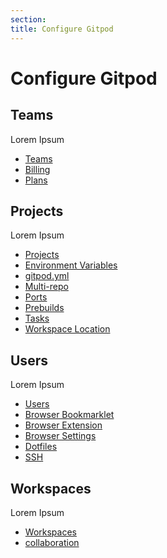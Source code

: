 ```yaml
---
section:
title: Configure Gitpod
---
```


<script context="module">
  export const prerender = true;
</script>

# Configure Gitpod

<!-- With Gitpod, you can open any repository by prefixing its URL with `gitpod.io/#` - no configuration necessary. This is great to review code or quickly browse an open source project in a familiar environment where your favourite keyboard shortcuts are available.

To get the most out of Gitpod though, you can create a [`.gitpod.yml`](/docs/references/gitpod-yml) configuration file at the root of your project to provide Gitpod with instructions on how to build and prepare the developer environment specifically for a project.

The chapters in this section provide details on what you can configure. -->

## Teams

Lorem Ipsum

- [Teams](/docs/configure/teams)
- [Billing](/docs/support/billing/team-billing)
- [Plans](/docs/support/billing/team-billing)

## Projects

Lorem Ipsum

- [Projects](/docs/configure/projects)
- [Environment Variables](/docs/configure/projects/environment-variables)
- [gitpod.yml](/docs/references/gitpod-yml)
- [Multi-repo](/docs/configure/projects/multi-repo)
- [Ports](/docs/configure/projects/ports)
- [Prebuilds](/docs/configure/projects/prebuilds)
- [Tasks](/docs/configure/projects/tasks)
- [Workspace Location](/docs/configure/projects/workspace-location)

## Users

Lorem Ipsum

- [Users](/docs/configure/users)
- [Browser Bookmarklet](/docs/configure/users/browser-bookmarklet)
- [Browser Extension](/docs/configure/users/browser-extension)
- [Browser Settings](/docs/configure/users/browser-settings)
- [Dotfiles](/docs/configure/users/dotfiles)
- [SSH](/docs/configure/users/ssh)

## Workspaces

Lorem Ipsum

- [Workspaces](/docs/configure/workspaces)
- [collaboration](/docs/configure/workspaces/collaboration)
